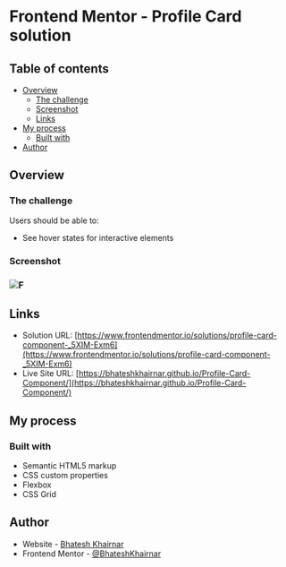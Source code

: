 # Frontend Mentor - Profile Card solution

## Table of contents

- [Overview](#overview)
  - [The challenge](#the-challenge)
  - [Screenshot](#screenshot)
  - [Links](#links)
- [My process](#my-process)
  - [Built with](#built-with)
- [Author](#author)

## Overview

### The challenge

Users should be able to:

- See hover states for interactive elements

### Screenshot

### ![F](https://github.com/BhateshKhairnar/Profile-Card-Component/assets/111328681/c65255f7-0714-4903-b061-fcc6b8e37fee)

## Links

- Solution URL: [https://www.frontendmentor.io/solutions/profile-card-component-_5XIM-Exm6](https://www.frontendmentor.io/solutions/profile-card-component-_5XIM-Exm6)
- Live Site URL: [https://bhateshkhairnar.github.io/Profile-Card-Component/](https://bhateshkhairnar.github.io/Profile-Card-Component/)

## My process

### Built with

- Semantic HTML5 markup
- CSS custom properties
- Flexbox
- CSS Grid


## Author

- Website - [Bhatesh Khairnar](https://www.your-site.com)
- Frontend Mentor - [@BhateshKhairnar](https://www.frontendmentor.io/profile/BhateshKhairnar)

